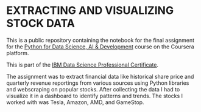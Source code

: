 # **EXTRACTING AND VISUALIZING STOCK DATA**

This is a public repository containing the notebook for the final assignment for the [Python for Data Science, AI & Development](https://www.coursera.org/learn/python-for-applied-data-science-ai) course on the Coursera platform.

This is part of the [IBM Data Science Professional Certificate](https://www.coursera.org/professional-certificates/ibm-data-science).

The assignment was to extract financial data like historical share price and quarterly revenue reportings from various sources using Python libraries and webscraping on popular stocks. After collecting the data I had to visualize it in a dashboard to identify patterns and trends. The stocks I worked with was Tesla, Amazon, AMD, and GameStop.
